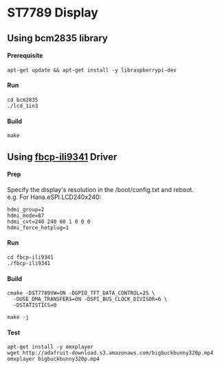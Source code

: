 ST7789 Display
=

## Using bcm2835 library
#### Prerequisite
    apt-get update && apt-get install -y libraspberrypi-dev
    
#### Run
    cd bcm2835
    ./lcd_1in3

#### Build
    make

## Using [fbcp-ili9341](https://github.com/juj/fbcp-ili9341) Driver
#### Prep
Specify the display's resolution in the /boot/config.txt and reboot.
<br>e.g. For Hana.eSPI.LCD240x240:

    hdmi_group=2
    hdmi_mode=87
    hdmi_cvt=240 240 60 1 0 0 0
    hdmi_force_hotplug=1

#### Run
    cd fbcp-ili9341
    ./fbcp-ili9341

#### Build
    cmake -DST7789VW=ON -DGPIO_TFT_DATA_CONTROL=25 \
      -DUSE_DMA_TRANSFERS=ON -DSPI_BUS_CLOCK_DIVISOR=6 \
      -DSTATISTICS=0

    make -j
    
#### Test
    apt-get install -y omxplayer
    wget http://adafruit-download.s3.amazonaws.com/bigbuckbunny320p.mp4
    omxplayer bigbuckbunny320p.mp4
